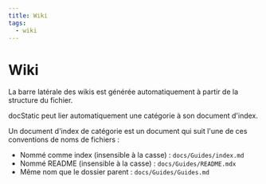 ```yaml
---
title: Wiki
tags:
  - wiki
---
```

# Wiki

La barre latérale des wikis est générée automatiquement à partir de la structure du fichier.

docStatic peut lier automatiquement une catégorie à son document d'index.

Un document d'index de catégorie est un document qui suit l'une de ces conventions de noms de fichiers :

* Nommé comme index (insensible à la casse) : `docs/Guides/index.md`
* Nommé README (insensible à la casse) : `docs/Guides/README.mdx`
* Même nom que le dossier parent : `docs/Guides/Guides.md`
